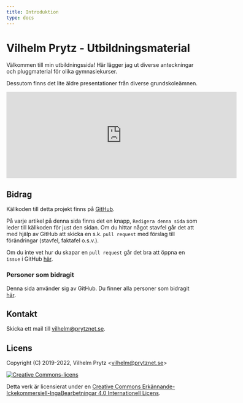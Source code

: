 ```yaml
---
title: Introduktion
type: docs
---
```


# Vilhelm Prytz - Utbildningsmaterial

Välkommen till min utbildningssida! Här lägger jag ut diverse anteckningar och pluggmaterial för olika gymnasiekurser.

Dessutom finns det lite äldre presentationer från diverse grundskoleämnen.

<iframe src="https://github.com/sponsors/vilhelmprytz/card" title="Sponsor vilhelmprytz" height="225" width="600" style="border: 0;"></iframe>

## Bidrag

Källkoden till detta projekt finns på [GitHub](https://github.com/vilhelmprytz/utbildningsmaterial).

På varje artikel på denna sida finns det en knapp, `Redigera denna sida` som leder till källkoden för just den sidan. Om du hittar något stavfel går det att med hjälp av GitHub att skicka en s.k. `pull request` med förslag till förändringar (stavfel, faktafel o.s.v.).

Om du inte vet hur du skapar en `pull request` går det bra att öppna en `issue` i GitHub [här](https://github.com/vilhelmprytz/utbildningsmaterial/issues).

### Personer som bidragit

Denna sida använder sig av GitHub. Du finner alla personer som bidragit [här](https://github.com/vilhelmprytz/utbildningsmaterial/graphs/contributors).

## Kontakt

Skicka ett mail till [vilhelm@prytznet.se](mailto:vilhelm@prytznet.se).

## Licens

Copyright (C) 2019-2022, Vilhelm Prytz <[vilhelm@prytznet.se](mailto:vilhelm@prytznet.se)>

[![Creative Commons-licens](https://i.creativecommons.org/l/by-nc-nd/4.0/88x31.png)](http://creativecommons.org/licenses/by-nc-nd/4.0/)

Detta verk är licensierat under en [Creative Commons Erkännande-Ickekommersiell-IngaBearbetningar 4.0 Internationell Licens](http://creativecommons.org/licenses/by-nc-nd/4.0/).
